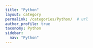 ```yaml
---
title: "Python"
layout: category
permalink: /categories/Python/  # url
author_profile: true
taxonomy: Python
sidebar:
  nav: "Python"
---
```

